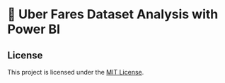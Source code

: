 # 🚖 Uber Fares Dataset Analysis with Power BI





















## License

This project is licensed under the [MIT License](LICENSE).
